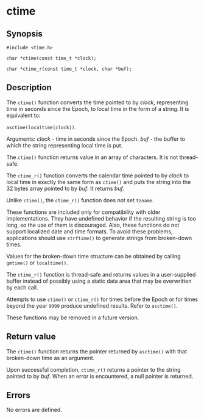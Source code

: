 # ctime

## Synopsis

`#include <time.h>`

`char *ctime(const time_t *clock);`

`char *ctime_r(const time_t *clock, char *buf);`

## Description

The `ctime()` function converts the time pointed to by _clock_, representing time in seconds since the Epoch, to
local time in the form of a string. It is equivalent to:

`asctime(localtime(clock))`.

Arguments:
_clock_ - time in seconds since the Epoch.
_buf_ - the buffer to which the string representing local time is put.

The `ctime()` function returns value in an array of characters. It is not thread-safe.

The `ctime_r()` function converts the calendar time pointed to by _clock_ to local time in exactly the same form as
`ctime()` and puts the string into the 32 bytes array pointed to by _buf_. It returns _buf_.

Unlike `ctime()`, the `ctime_r()` function does not set `tzname`.

These functions are included only for compatibility with older implementations. They have undefined behavior if the
resulting string is too long, so the use of them is discouraged. Also, these functions do not support localized date
and time formats. To avoid these problems, applications should use `strftime()` to generate strings from broken-down
times.

Values for the broken-down time structure can be obtained by calling `gmtime()` or `localtime()`.

The `ctime_r()` function is thread-safe and returns values in a user-supplied buffer instead of possibly using a static
data area that may be overwritten by each call.

Attempts to use `ctime()` or `ctime_r()` for times before the Epoch or for times beyond the year `9999` produce
undefined results. Refer to `asctime()`.

These functions may be removed in a future version.

## Return value

The `ctime()` function returns the pointer returned by `asctime()` with that broken-down time as an argument.

Upon successful completion, `ctime_r()` returns a pointer to the string pointed to by _buf_. When an error is
encountered, a null pointer is returned.

## Errors

No errors are defined.

